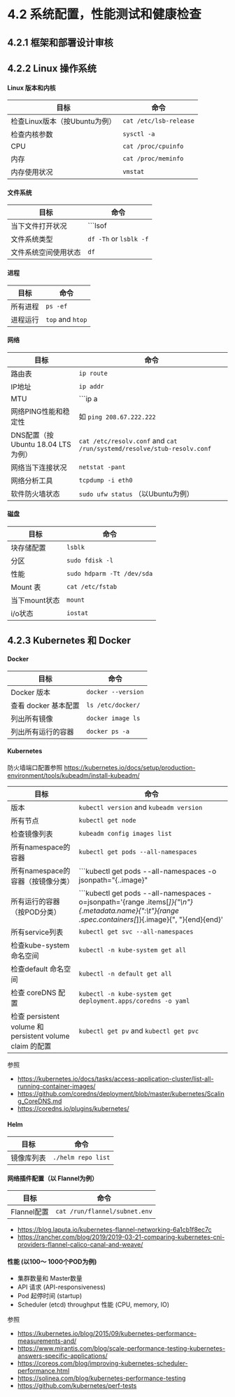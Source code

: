 
# 4.2 系统配置，性能测试和健康检查

## 4.2.1 框架和部署设计审核

## 4.2.2 Linux 操作系统

#### Linux 版本和内核

目标 | 命令
-- | --
检查Linux版本（按Ubuntu为例）| ```cat /etc/lsb-release```
检查内核参数 | ```sysctl -a```
CPU | ```cat /proc/cpuinfo```
内存 | ```cat /proc/meminfo```
内存使用状况 | ```vmstat```

#### 文件系统

目标 | 命令
-- | --
当下文件打开状况 | ```lsof | wc```
文件系统类型 | ```df -Th``` or ```lsblk -f```
文件系统空间使用状态 | ```df```

#### 进程

目标 | 命令
-- | --
所有进程 | ```ps -ef```
进程运行 | ```top``` and ```htop```

#### 网络

目标 | 命令
-- | --
路由表 | ```ip route```
IP地址 | ```ip addr```
MTU | ```ip a | grep mtu```
网络PING性能和稳定性 | 如 ```ping 208.67.222.222```
DNS配置（按Ubuntu 18.04 LTS为例）| ```cat /etc/resolv.conf``` and ```cat /run/systemd/resolve/stub-resolv.conf```
网络当下连接状况 | ```netstat -pant```
网络分析工具 | ```tcpdump -i eth0```
软件防火墙状态 | ```sudo ufw status``` （以Ubuntu为例）


#### 磁盘

目标 | 命令
-- | --
块存储配置 | ```lsblk```
分区 | ```sudo fdisk -l```
性能 | ```sudo hdparm -Tt /dev/sda```
Mount 表 | ```cat /etc/fstab```
当下mount状态 | ```mount```
i/o状态 | ```iostat```

## 4.2.3 Kubernetes 和 Docker

#### Docker

目标 | 命令
-- | --
Docker 版本 | ```docker --version```
查看 docker 基本配置 | ```ls /etc/docker/```
列出所有镜像 | ```docker image ls```
列出所有运行的容器 | ```docker ps -a```

#### Kubernetes

防火墙端口配置参照 https://kubernetes.io/docs/setup/production-environment/tools/kubeadm/install-kubeadm/

目标 | 命令
-- | --
版本 | ```kubectl version``` and ```kubeadm version```
所有节点 | ```kubectl get node```
检查镜像列表 | ```kubeadm config images list```
所有namespace的容器 | ```kubectl get pods --all-namespaces```
所有namespace的容器（按镜像分类） | ```kubectl get pods --all-namespaces -o jsonpath="{..image}" | tr -s '[[:space:]]' '\n' | sort | uniq -c```
所有运行的容器（按POD分类） | ```kubectl get pods --all-namespaces -o=jsonpath='{range .items[*]}{"\n"}{.metadata.name}{":\t"}{range .spec.containers[*]}{.image}{", "}{end}{end}' | sort```
所有service列表 | ```kubectl get svc --all-namespaces```
检查kube-system 命名空间 | ```kubectl -n kube-system get all```
检查default 命名空间 | ```kubectl -n default get all```
检查 coreDNS 配置 | ```kubectl -n kube-system get deployment.apps/coredns -o yaml```
检查 persistent volume 和 persistent volume claim 的配置 | ```kubectl get pv``` and ```kubectl get pvc```

参照
- https://kubernetes.io/docs/tasks/access-application-cluster/list-all-running-container-images/
- https://github.com/coredns/deployment/blob/master/kubernetes/Scaling_CoreDNS.md
- https://coredns.io/plugins/kubernetes/

#### Helm

目标 | 命令
-- | --
镜像库列表 | ```./helm repo list```

#### 网络插件配置（以 Flannel为例）

目标 | 命令
-- | --
Flannel配置 | ```cat /run/flannel/subnet.env```


- https://blog.laputa.io/kubernetes-flannel-networking-6a1cb1f8ec7c
- https://rancher.com/blog/2019/2019-03-21-comparing-kubernetes-cni-providers-flannel-calico-canal-and-weave/

#### 性能 (以100～ 1000个POD为例)

- 集群数量和 Master数量
- API 请求 (API-responsiveness)
- Pod 起停时间 (startup)
- Scheduler (etcd) throughput 性能 (CPU, memory, IO)

参照
- https://kubernetes.io/blog/2015/09/kubernetes-performance-measurements-and/
- https://www.mirantis.com/blog/scale-performance-testing-kubernetes-answers-specific-applications/
- https://coreos.com/blog/improving-kubernetes-scheduler-performance.html
- https://solinea.com/blog/kubernetes-performance-testing
- https://github.com/kubernetes/perf-tests
